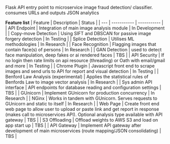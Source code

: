 Flask API entry point to microservice image fraud detection/ classifier. consumes URLs and outputs JSON analytics


**Feature list**
| Feature | Description | Status |
| --- | ----------- | ----------- |
| API Endpoint | Integration of main image analysis module | In Development |
| Copy-move Detection | Using SIFT and DBSCAN for passive image forgery detection | In Testing |
| Splice Detection  | Utilises ML methodologies | In Research |
| Face Recognition | Flagging images that contain face(s) of persons | In Research |
| GAN Detection | used to detect face manipulation, deep fakes or ai rendered faces | TBS |
| API Security | If no login then rate limits on api resource (threading) or Oath with email/gmail and more | In Testing |
| Chrome Plugin | Javascript front end to scrape images and send urls to API for report and visual detection | In Testing |
| Benford Law Analysis (experimental) | Applies the statistical rules of Benfords Law to image vector analysis | In Research |
| Sys admin API interface | API endpoints for database reading and  configuration settings | TBS |
| GUnicorn | Implement GUnicorn for production  concurrency | In Research |
| NGinx | Works in tandem with GUnicorn. Serves requests to GUnicorn and static to itself | In Research |
| Web Page | Create front end web page to allow user to upload or paste link and get report in response (makes call to microservices API). Optional analysis type available with API gateway | TBS |
| S3 Offloading | Offload weights to AWS S3 and load on app start up | TBS |
| API Gateway | Implement API gateway after development of main microservices (route mapping/JSON consolidating) | TBS |










